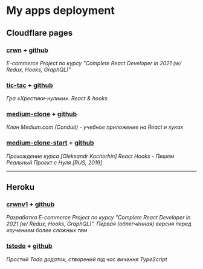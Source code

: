 # My apps deployment

## Cloudflare pages

### [crwn](https://crwn.pages.dev/) + [github](https://github.com/s-p-ko/crwn-clothing) 

_E-commerce Project по курсу "Complete React Developer in 2021 (w/ Redux, Hooks, GraphQL)"_

### [tic-tac](https://tic-tac.pages.dev/) + [github](https://github.com/s-p-ko/tic-tac-toe) 

_Гра «Хрестики-нулики». React & hooks_

### [medium-clone](https://medium-clone.pages.dev/) + [github](https://github.com/s-p-ko/medium_clone) 

_Клон Medium.com \(Conduit\) - учебное приложение на React и хуках_

### [medium-clone-start](https://medium-clone-start.pages.dev/) + [github](https://github.com/s-p-ko/medium_clone_start) 

_Прохождение курса [Oleksandr Kocherhin] React Hooks - Пишем Реальный Проект с Нуля [RUS, 2019]_

---

## Heroku

### [crwnv1](https://crwnv1.herokuapp.com/) + [github](https://github.com/s-p-ko/crwn-clothing-ver1) 

_Разработка E-commerce Project по курсу "Complete React Developer in 2021 (w/ Redux, Hooks, GraphQL)". Первая (облегчённая) версия перед изучением более сложных тем_

### [tstodo](https://tstodo.herokuapp.com/) + [github](https://github.com/s-p-ko/react-ts-todo) 

_Простий Todo додаток, створений під час вичення TypeScript_
